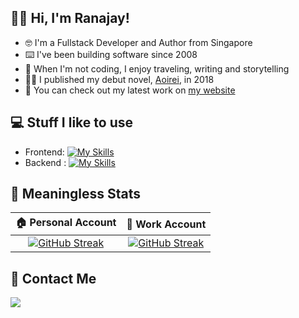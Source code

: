 ## 👋🏾 Hi, I'm Ranajay!

- 🤓 I'm a Fullstack Developer and Author from Singapore
- ⌨️ I've been building software since 2008
- 📖 When I'm not coding, I enjoy traveling, writing and storytelling
- ✍🏾 I published my debut novel, [Aoirei](https://www.goodreads.com/book/show/53350484-aoirei), in 2018
- 🚀 You can check out my latest work on [my website](https://ranajay.dev)

## 💻️ Stuff I like to use
- Frontend: [![My Skills](https://skillicons.dev/icons?i=ts,react,vite,nextjs,html,css,tailwind,materialui)](https://skillicons.dev)
- Backend : [![My Skills](https://skillicons.dev/icons?i=ts,nodejs,nestjs,nextjs,jest,py,fastapi,django,postgres)](https://skillicons.dev)


## 🙊 Meaningless Stats

|                                                        🏠 Personal Account                                                        |                                                          💼 Work Account                                                          |
| :-------------------------------------------------------------------------------------------------------------------------------: | :-------------------------------------------------------------------------------------------------------------------------------: |
| [![GitHub Streak](https://streak-stats.demolab.com?user=ranajaydas&theme=gruvbox-duo&mode=weekly)](https://github.com/ranajaydas) | [![GitHub Streak](https://streak-stats.demolab.com?user=ranajaywork&theme=gruvbox-duo&mode=weekly)](https://github.com/ranajaywork) |

## 📱 Contact Me

<a href="https://www.linkedin.com/in/ranajay">
  <img src="https://img.shields.io/badge/LinkedIn-1k-blue?label=LinkedIn&logo=LinkedIn&style=for-the-badge" />
</a>

